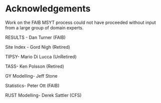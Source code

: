 # Acknowledgements


Work on the FAIB MSYT process could not have proceeded without input from a large group of domain experts. 


RESULTS - Dan Turner (FAIB)  

Site Index - Gord Nigh (Retired)  

TIPSY- Mario Di Lucca (UnRetired)  

TASS- Ken Polsson (Retired)  

GY Modelling- Jeff Stone

Statistics- Peter Ott (FAIB)  

RUST Modelling- Derek Sattler (CFS)  






